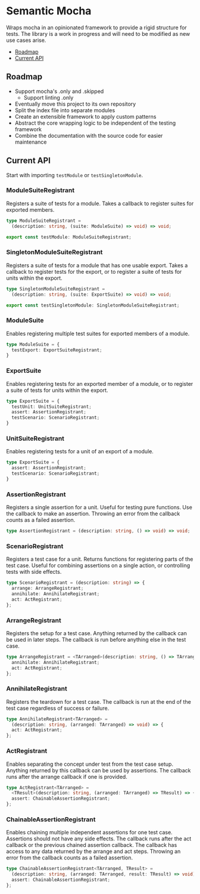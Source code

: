# Semantic Mocha

Wraps mocha in an opinionated framework to provide a rigid structure for tests.
The library is a work in progress and will need to be modified as new use cases arise.

- [Roadmap](#roadmap)
- [Current API](#current-api)

## Roadmap

- Support mocha's .only and .skipped
  - Support linting .only
- Eventually move this project to its own repository
- Split the index file into separate modules
- Create an extensible framework to apply custom patterns
- Abstract the core wrapping logic to be independent of the testing framework
- Combine the documentation with the source code for easier maintenance

## Current API

Start with importing `testModule` or `testSingletonModule`.

### ModuleSuiteRegistrant

Registers a suite of tests for a module. Takes a callback to register suites for exported members.

```ts
type ModuleSuiteRegistrant =
  (description: string, (suite: ModuleSuite) => void) => void;

export const testModule: ModuleSuiteRegistrant;
```

### SingletonModuleSuiteRegistrant

Registers a suite of tests for a module that has one usable export.
Takes a callback to register tests for the export,
or to register a suite of tests for units within the export.

```ts
type SingletonModuleSuiteRegistrant =
  (description: string, (suite: ExportSuite) => void) => void;

export const testSingletonModule: SingletonModuleSuiteRegistrant;
```

### ModuleSuite

Enables registering multiple test suites for exported members of a module.

```ts
type ModuleSuite = {
  testExport: ExportSuiteRegistrant;
}
```

### ExportSuite

Enables registering tests for an exported member of a module,
or to register a suite of tests for units within the export.

```ts
type ExportSuite = {
  testUnit: UnitSuiteRegistrant;
  assert: AssertionRegistrant;
  testScenario: ScenarioRegistrant;
}
```

### UnitSuiteRegistrant

Enables registering tests for a unit of an export of a module.

```ts
type ExportSuite = {
  assert: AssertionRegistrant;
  testScenario: ScenarioRegistrant;
}
```

### AssertionRegistrant

Registers a single assertion for a unit. Useful for testing pure functions.
Use the callback to make an assertion. Throwing an error from the callback counts as a failed assertion.

```ts
type AssertionRegistrant = (description: string, () => void) => void;
```

### ScenarioRegistrant

Registers a test case for a unit. Returns functions for registering parts of the test case.
Useful for combining assertions on a single action, or controlling tests with side effects.

```ts
type ScenarioRegistrant = (description: string) => {
  arrange: ArrangeRegistrant;
  annihilate: AnnihilateRegistrant;
  act: ActRegistrant;
};
```

### ArrangeRegistrant

Registers the setup for a test case.
Anything returned by the callback can be used in later steps.
The callback is run before anything else in the test case.

```ts
type ArrangeRegistrant = <TArranged>(description: string, () => TArranged) => {
  annihilate: AnnihilateRegistrant;
  act: ActRegistrant;
};
```

### AnnihilateRegistrant

Registers the teardown for a test case.
The callback is run at the end of the test case regardless of success or failure.

```ts
type AnnihilateRegistrant<TArranged> =
  (description: string, (arranged: TArranged) => void) => {
  act: ActRegistrant;
};
```

### ActRegistrant

Enables separating the concept under test from the test case setup.
Anything returned by this callback can be used by assertions.
The callback runs after the arrange callback if one is provided.

```ts
type ActRegistrant<TArranged> =
  <TResult>(description: string, (arranged: TArranged) => TResult) => {
  assert: ChainableAssertionRegistrant;
};
```

### ChainableAssertionRegistrant

Enables chaining multiple independent assertions for one test case.
Assertions should not have any side effects.
The callback runs after the act callback or the previous chained assertion callback.
The callback has access to any data returned by the arrange and act steps.
Throwing an error from the callback counts as a failed assertion.

```ts
type ChainableAssertionRegistrant<TArranged, TResult> =
  (description: string, (arranged: TArranged, result: TResult) => void) => {
  assert: ChainableAssertionRegistrant;
};
```
